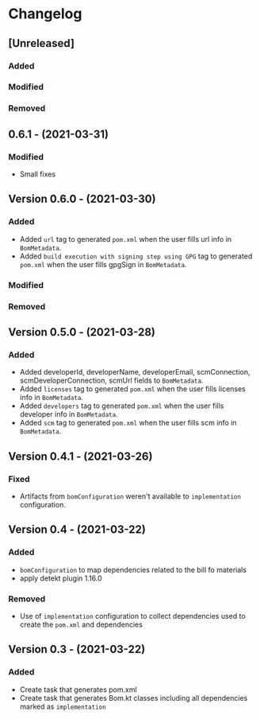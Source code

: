 # Changelog

## [Unreleased]
### Added
### Modified
### Removed

## 0.6.1 - (2021-03-31)
### Modified
- Small fixes

## Version 0.6.0 - (2021-03-30)
### Added
- Added `url` tag to generated `pom.xml` when the user fills url info in `BomMetadata`.
- Added `build execution with signing step using GPG` tag to generated `pom.xml` when the user fills gpgSign in `BomMetadata`.
### Modified
### Removed

## Version 0.5.0 - (2021-03-28)
### Added
- Added developerId, developerName, developerEmail, scmConnection, scmDeveloperConnection, scmUrl fields to `BomMetadata`.
- Added `licenses` tag to generated `pom.xml` when the user fills licenses info in `BomMetadata`.
- Added `developers` tag to generated `pom.xml` when the user fills developer info in `BomMetadata`.
- Added `scm` tag to generated `pom.xml` when the user fills scm info in `BomMetadata`.

## Version 0.4.1 - (2021-03-26)
### Fixed
- Artifacts from `bomConfiguration` weren't available to `implementation` configuration.

## Version 0.4 - (2021-03-22)
### Added
- `bomConfiguration` to map dependencies related to the bill fo materials
- apply detekt plugin 1.16.0

### Removed
- Use of `implementation` configuration to collect dependencies used to create the `pom.xml` and dependencies

## Version 0.3 - (2021-03-22)
### Added
- Create task that generates pom.xml
- Create task that generates Bom.kt classes including all dependencies marked as `implementation`
